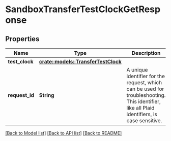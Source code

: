 # SandboxTransferTestClockGetResponse

## Properties

Name | Type | Description | Notes
------------ | ------------- | ------------- | -------------
**test_clock** | [**crate::models::TransferTestClock**](TransferTestClock.md) |  | 
**request_id** | **String** | A unique identifier for the request, which can be used for troubleshooting. This identifier, like all Plaid identifiers, is case sensitive. | 

[[Back to Model list]](../README.md#documentation-for-models) [[Back to API list]](../README.md#documentation-for-api-endpoints) [[Back to README]](../README.md)


